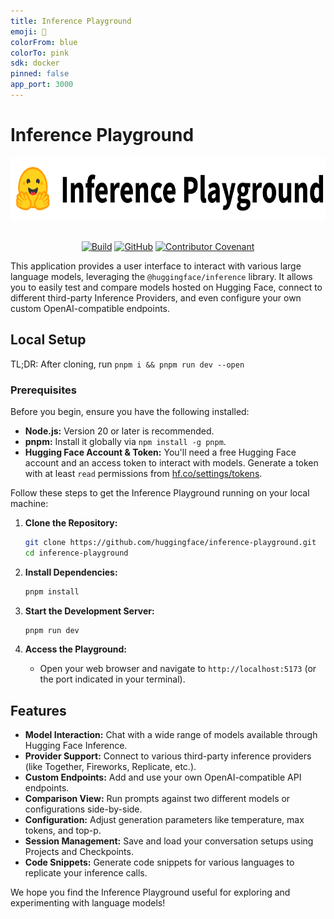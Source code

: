```yaml
---
title: Inference Playground
emoji: 🔋
colorFrom: blue
colorTo: pink
sdk: docker
pinned: false
app_port: 3000
---
```


# Inference Playground

<p align="center">
  <picture>
    <source media="(prefers-color-scheme: dark)" srcset="https://github.com/huggingface/inference-playground/raw/main/static/banner-dark.svg">
    <source media="(prefers-color-scheme: light)" srcset="https://github.com/huggingface/inference-playground/raw/main/static/banner-light.svg">
    <img alt="Hugging Face Inference Playground" src="https://github.com/huggingface/inference-playground/raw/main/static/banner-light.svg"  height="100" style="max-width: 100%;">
  </picture>
  <br/>
  <br/>
</p>

<p align="center">
    <a href="https://github.com/huggingface/inference-playground/actions/workflows/lint-and-test.yml"><img alt="Build" src="https://img.shields.io/github/actions/workflow/status/huggingface/inference-playground/lint-and-test.yml?style=flat"></a>
    <a href="https://github.com/huggingface/inference-playground/blob/main/LICENSE"><img alt="GitHub" src="https://img.shields.io/github/license/huggingface/inference-playground.svg?color=blue"></a>
    <a href="https://github.com/huggingface/transformers/blob/main/CODE_OF_CONDUCT.md"><img alt="Contributor Covenant" src="https://img.shields.io/badge/Contributor%20Covenant-v2.0%20adopted-ff69b4.svg"></a>
</p>

This application provides a user interface to interact with various large language models, leveraging the `@huggingface/inference` library. It allows you to easily test and compare models hosted on Hugging Face, connect to different third-party Inference Providers, and even configure your own custom OpenAI-compatible endpoints.

## Local Setup

TL;DR: After cloning, run `pnpm i && pnpm run dev --open`

### Prerequisites

Before you begin, ensure you have the following installed:

- **Node.js:** Version 20 or later is recommended.
- **pnpm:** Install it globally via `npm install -g pnpm`.
- **Hugging Face Account & Token:** You'll need a free Hugging Face account and an access token to interact with models. Generate a token with at least `read` permissions from [hf.co/settings/tokens](https://huggingface.co/settings/tokens).

Follow these steps to get the Inference Playground running on your local machine:

1.  **Clone the Repository:**

    ```bash
    git clone https://github.com/huggingface/inference-playground.git
    cd inference-playground
    ```

2.  **Install Dependencies:**

    ```bash
    pnpm install
    ```

3.  **Start the Development Server:**

    ```bash
    pnpm run dev
    ```

4.  **Access the Playground:**
    - Open your web browser and navigate to `http://localhost:5173` (or the port indicated in your terminal).

## Features

- **Model Interaction:** Chat with a wide range of models available through Hugging Face Inference.
- **Provider Support:** Connect to various third-party inference providers (like Together, Fireworks, Replicate, etc.).
- **Custom Endpoints:** Add and use your own OpenAI-compatible API endpoints.
- **Comparison View:** Run prompts against two different models or configurations side-by-side.
- **Configuration:** Adjust generation parameters like temperature, max tokens, and top-p.
- **Session Management:** Save and load your conversation setups using Projects and Checkpoints.
- **Code Snippets:** Generate code snippets for various languages to replicate your inference calls.

We hope you find the Inference Playground useful for exploring and experimenting with language models!
